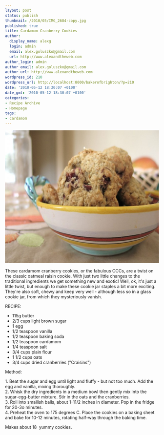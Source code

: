 ```yaml
---
layout: post
status: publish
thumbnail: /2010/05/IMG_2684-copy.jpg
published: true
title: Cardamom Cranberry Cookies
author:
  display_name: alexg
  login: admin
  email: alex.goluszko@gmail.com
  url: http://www.alexandtheweb.com
author_login: admin
author_email: alex.goluszko@gmail.com
author_url: http://www.alexandtheweb.com
wordpress_id: 210
wordpress_url: http://localhost:8000/bakerofbrighton/?p=210
date: '2010-05-12 18:30:07 +0100'
date_gmt: '2010-05-12 18:30:07 +0100'
categories:
- Recipe Archive
- Homepage
tags:
- cardamom
---
```

<p><a href="/images/2010/05/IMG_2684-copy.jpg"><img class="size-medium wp-image-213" title="Cardamom cranberry oatmeal cookies" src="/images/2010/05/IMG_2684-copy-620x435.jpg" alt="Cardamom cranberry oatmeal cookies" width="620" height="435" /></a></p>
<p>These cardamom cranberry cookies, or the fabulous CCCs, are a twist on the classic oatmeal raisin cookie. With just two little changes to the traditional ingredients we get something new and exotic! Well, ok, it's just a little twist, but enough to make these cookie jar staples a bit more exciting.  They're also soft, chewy and keep very well - although less so in a glass cookie jar, from which they mysteriously vanish.</p>
<p>RECIPE: </p>
<ul>
<li>115g butter</li>
<li>2/3 cups light brown sugar</li>
<li>1 egg</li>
<li>1/2 teaspoon vanilla</li>
<li>1/2 teaspoon baking soda</li>
<li>1/2 teaspoon cardamom</li>
<li>1/4 teaspoon salt</li>
<li>3/4 cups plain flour</li>
<li>1 1/2 cups oats</li>
<li>3/4 cups dried cranberries ("Craisins")</li>
</ul>
<p>Method:</p>
<p>1. Beat the sugar and egg until light and fluffy - but not too much. Add the egg and vanilla, mixing thoroughly.<br />
2. Whisk the dry ingredients in a medium bowl then gently mix into the sugar-egg-butter mixture. Stir in the oats and the cranberries.<br />
3. Roll into smallish balls, about 1-11/2 inches in diameter. Pop in the fridge for 20-3o minutes.<br />
4. Preheat the oven to 175 degrees C. Place the cookies on a baking sheet and bake for 10-12 minutes, rotating half-way through the baking time.</p>
<p>Makes about 18  yummy cookies.</p>
